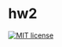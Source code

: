 # hw2

[![MIT license](https://img.shields.io/badge/license-MIT-blue.svg)](https://github.com/doreshnikov/fp-homework/blob/master/hw2/LICENSE)

